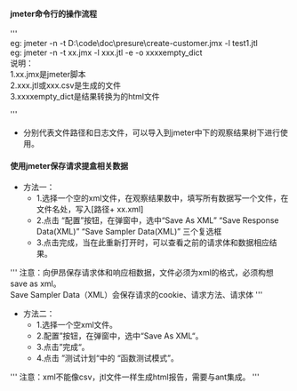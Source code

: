 #### jmeter命令行的操作流程
'''  
eg: jmeter -n -t D:\code\doc\presure\create-customer.jmx -l test1.jtl  
eg: jmeter -n -t xx.jmx -l xxx.jtl -e -o xxxxempty_dict    
说明：  
1.xx.jmx是jmeter脚本  
2.xxx.jtl或xxx.csv是生成的文件  
3.xxxxempty_dict是结果转换为的html文件  

'''
- 分别代表文件路径和日志文件，可以导入到jmeter中下的观察结果树下进行使用。

#### 使用jmeter保存请求提盒相关数据
- 方法一：
  - 1.选择一个空的xml文件，在观察结果数中，填写所有数据写一个文件，在文件名处，写入[路径+ xx.xml]
  - 2.点击 “配置”按钮，在弹窗中，选中“Save As XML” “Save Response Data(XML)” “Save Sampler Data(XML)” 三个复选框
  - 3.点击完成，当在此重新打开时，可以查看之前的请求体和数据相应结果。  
    
 '''
注意：向伊昂保存请求体和响应相数据，文件必须为xml的格式，必须构想save as xml。  
Save Sampler Data（XML）会保存请求的cookie、请求方法、请求体
'''  

- 方法二：
  - 1.选择一个空xml文件。
  - 2.配置”按钮，在弹窗中，选中“Save As XML“。
  - 3.点击”完成“。
  - 4.点击 ”测试计划“中的 “函数测试模式”。 
  
'''
注意：xml不能像csv，jtl文件一样生成html报告，需要与ant集成。
'''
